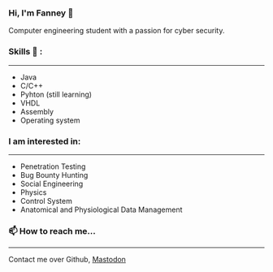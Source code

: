 ### Hi, I'm Fanney :purple_heart:
Computer engineering student with a passion for cyber security.

### Skills :eyes: :
___
- Java
- C/C++
- Pyhton (still learning)
- VHDL
- Assembly
- Operating system

### I am interested in:
___
- Penetration Testing
- Bug Bounty Hunting
- Social Engineering
- Physics
- Control System
- Anatomical and Physiological Data Management

### 📫 How to reach me...
___
Contact me over Github, <a rel="me" href="https://equestria.social/@fanney">Mastodon</a>

<!--
**fnnydeer/fnnydeer** is a ✨ _special_ ✨ repository because its `README.md` (this file) appears on your GitHub profile.

Here are some ideas to get you started:

- 🔭 I’m currently working on ...
- 🌱 I’m currently learning ...
- 👯 I’m looking to collaborate on ...
- 🤔 I’m looking for help with ...
- 💬 Ask me about ...
- 📫 How to reach me: ...
- 😄 Pronouns: ...
- ⚡ Fun fact: ...
-->
